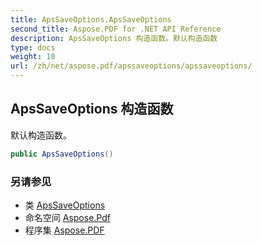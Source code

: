 ```yaml
---
title: ApsSaveOptions.ApsSaveOptions
second_title: Aspose.PDF for .NET API Reference
description: ApsSaveOptions 构造函数。默认构造函数
type: docs
weight: 10
url: /zh/net/aspose.pdf/apssaveoptions/apssaveoptions/
---
```

## ApsSaveOptions 构造函数

默认构造函数。

```csharp
public ApsSaveOptions()
```

### 另请参见

* 类 [ApsSaveOptions](../)
* 命名空间 [Aspose.Pdf](../../../aspose.pdf/)
* 程序集 [Aspose.PDF](../../../)